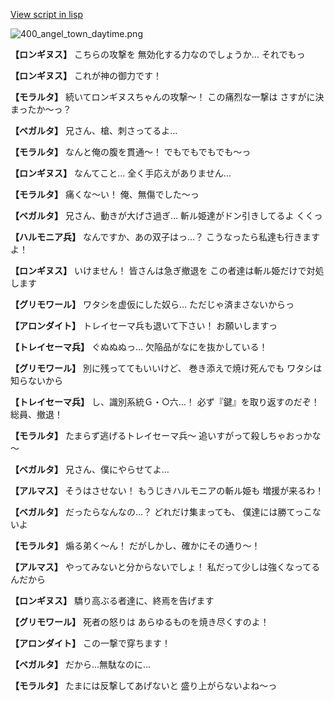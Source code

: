 [View script in lisp](../scripts/100505031.txt)

![400_angel_town_daytime.png](../images/backgrounds/400_angel_town_daytime.png)

**【ロンギヌス】**
こちらの攻撃を
無効化する力なのでしょうか…
それでもっ

**【ロンギヌス】**
これが神の御力です！

**【モラルタ】**
続いてロンギヌスちゃんの攻撃～！
この痛烈な一撃は
さすがに決まったか～っ？

**【ベガルタ】**
兄さん、槍、刺さってるよ…

**【モラルタ】**
なんと俺の腹を貫通～！
でもでもでもでも～っ

**【ロンギヌス】**
なんてこと…
全く手応えがありません…

**【モラルタ】**
痛くな～い！
俺、無傷でした～っ

**【ベガルタ】**
兄さん、動きが大げさ過ぎ…
斬ル姫達がドン引きしてるよ
くくっ

**【ハルモニア兵】**
なんですか、あの双子はっ…？
こうなったら私達も行きますよ！

**【ロンギヌス】**
いけません！
皆さんは急ぎ撤退を
この者達は斬ル姫だけで対処します

**【グリモワール】**
ワタシを虚仮にした奴ら…
ただじゃ済まさないからっ

**【アロンダイト】**
トレイセーマ兵も退いて下さい！
お願いしますっ

**【トレイセーマ兵】**
ぐぬぬぬっ…
欠陥品がなにを抜かしている！

**【グリモワール】**
別に残っててもいいけど、
巻き添えで焼け死んでも
ワタシは知らないから

**【トレイセーマ兵】**
し、識別系統Ｇ・○六…！
必ず『鍵』を取り返すのだぞ！
総員、撤退！

**【モラルタ】**
たまらず逃げるトレイセーマ兵～
追いすがって殺しちゃおっかな～

**【ベガルタ】**
兄さん、僕にやらせてよ…

**【アルマス】**
そうはさせない！
もうじきハルモニアの斬ル姫も
増援が来るわ！

**【ベガルタ】**
だったらなんなの…？
どれだけ集まっても、
僕達には勝てっこないよ

**【モラルタ】**
煽る弟く～ん！
だがしかし、確かにその通り～！

**【アルマス】**
やってみないと分からないでしょ！
私だって少しは強くなってるんだから

**【ロンギヌス】**
驕り高ぶる者達に、終焉を告げます

**【グリモワール】**
死者の怒りは
あらゆるものを焼き尽くすのよ！

**【アロンダイト】**
この一撃で穿ちます！

**【ベガルタ】**
だから…無駄なのに…

**【モラルタ】**
たまには反撃してあげないと
盛り上がらないよね～っ